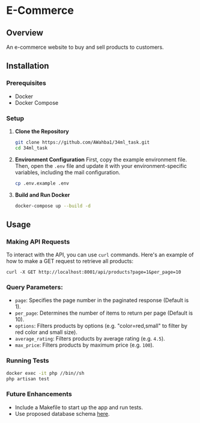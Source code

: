 
# E-Commerce

## Overview

An e-commerce website to buy and sell products to customers.


## Installation


### Prerequisites

- Docker
- Docker Compose

### Setup

1. **Clone the Repository**

   ```bash
   git clone https://github.com/AWahba1/34ml_task.git
   cd 34ml_task

2. **Environment Configuration**
First, copy the example environment file. Then, open the `.env` file and update it with your environment-specific variables, including the mail configuration.

   ```bash
   cp .env.example .env

3. **Build and Run Docker**
   ```bash
   docker-compose up --build -d

## Usage

### Making API Requests

To interact with the API, you can use `curl` commands. Here's an example of how to make a GET request to retrieve all products:
```
curl -X GET http://localhost:8001/api/products?page=1&per_page=10
```

  ### Query Parameters:

-   `page`: Specifies the page number in the paginated response (Default is 1).
-   `per_page`: Determines the number of items to return per page (Default is 10).
-   `options`: Filters products by options (e.g. "color=red,small" to filter by red color and small size).
-   `average_rating`: Filters products by average rating (e.g. `4.5`).
-   `max_price`: Filters products by maximum price (e.g. `100`).

### Running Tests
```bash
docker exec -it php //bin//sh
php artisan test
```

### Future Enhancements

- Include a Makefile to start up the app and run tests.
- Use proposed database schema [here](/database/database-optimization.md).
